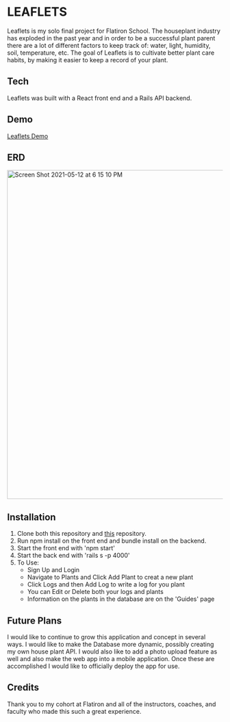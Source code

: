 # LEAFLETS

Leaflets is my solo final project for Flatiron School. The houseplant industry has exploded in the past year and in order to be a successful plant parent there are a lot of different factors to keep track of: water, light, humidity, soil, temperature, etc. The goal of Leaflets is to cultivate better plant care habits, by making it easier to keep a record of your plant.  

## Tech
Leaflets was built with a React front end and a Rails API backend. 

## Demo
[Leaflets Demo](https://youtu.be/y6MR5iHuZto)

## ERD
<img width="769" alt="Screen Shot 2021-05-12 at 6 15 10 PM" src="https://user-images.githubusercontent.com/73048932/118055581-00f7e880-b34e-11eb-9fd9-e10a70cb7545.png">

## Installation
1. Clone both this repository and [this](https://github.com/beendra/leaflets-front) repository.
2. Run npm install on the front end and bundle install on the backend.
3. Start the front end with 'npm start'
4. Start the back end with 'rails s -p 4000'
5. To Use:
    - Sign Up and Login
    - Navigate to Plants and Click Add Plant to creat a new plant
    - Click Logs and then Add Log to write a log for you plant
    - You can Edit or Delete both your logs and plants
    - Information on the plants in the database are on the 'Guides' page

## Future Plans
I would like to continue to grow this application and concept in several ways. I would like to make the Database more dynamic, possibly creating my own house plant API. I would also like to add a photo upload feature as well and also make the web app into a mobile application. Once these are accomplished I would like to officially deploy the app for use. 

## Credits
Thank you to my cohort at Flatiron and all of the instructors, coaches, and faculty who made this such a great experience. 
